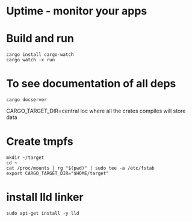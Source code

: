 
# Uptime - monitor your apps

# Build and run
```
cargo install cargo-watch
cargo watch -x run
```

# To see documentation of all deps
```
cargo docserver
```

CARGO_TARGET_DIR=central loc where all the crates compiles will store data

# Create tmpfs
```
mkdir ~/target
cd ~
cat /proc/mounts | rg "$(pwd)" | sudo tee -a /etc/fstab
export CARGO_TARGET_DIR="$HOME/target"
```
# install lld linker
```
sudo apt-get install -y lld
```